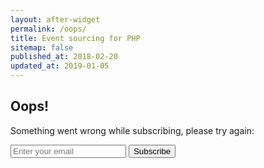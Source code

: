 ```yaml
---
layout: after-widget
permalink: /oops/
title: Event sourcing for PHP
sitemap: false
published_at: 2018-02-20
updated_at: 2019-01-05
---
```


<form id="newsletter" method="post" action="https://widgets.eventsauce.io/signup/" class="max-w-xs mx-auto mt-6 text-center text-lg leading-normal">
    <h2 class="text-3xl text-red leading-tight mb-2">Oops!</h2>
    <p class="mb-6">Something went wrong while subscribing, please try&nbsp;again:</p>
    <input class="block w-full my-4 leading-normal px-3 py-2 rounded border border-grey-light" type="email" name="email" placeholder="Enter your email" />
    <button type="submit" class="block w-full text-center rounded leading-normal p-2 bg-red text-white">Subscribe</button>
</form>
